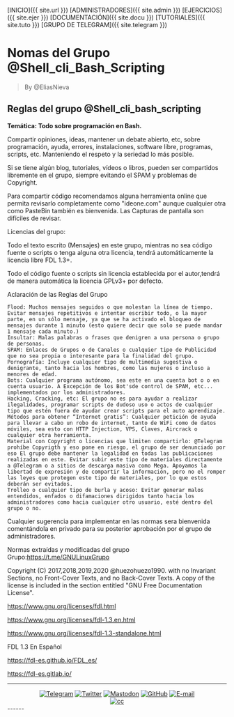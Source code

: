 [INICIO]({{ site.url }})  [ADMINISTRADORES]({{ site.admin }}) [EJERCICIOS]({{ site.ejer }}) [DOCUMENTACIÓN]({{ site.docu }}) [TUTORIALES]({{ site.tuto }}) [GRUPO DE TELEGRAM]({{ site.telegram }})

# Nomas del Grupo @Shell_cli_Bash_Scripting
> By @EliasNieva

## Reglas del grupo @Shell_cli_bash_scripting 

**Temática: Todo sobre programación en Bash.**

Compartir opiniones, ideas, mantener un debate abierto, etc, sobre programación, ayuda, errores, instalaciones, software libre, programas, scripts, etc. Manteniendo el respeto y la seriedad lo más posible.

Si se tiene algún blog, tutoriales, vídeos o libros, pueden ser compartidos libremente en el grupo, siempre evitando el SPAM y problemas de Copyright.

Para compartir código recomendamos alguna herramienta online que permita revisarlo completamente como "ideone.com" aunque cualquier otra como PasteBin también es bienvenida. Las Capturas de pantalla son difíciles de revisar.

Licencias del grupo:

Todo el texto escrito (Mensajes) en este grupo, mientras no sea código fuente o scripts o tenga alguna otra licencia, tendrá automáticamente la licencia libre FDL 1.3+.

Todo el código fuente o scripts sin licencia establecida por el autor,tendrá de manera automática la licencia GPLv3+ por defecto.

Aclaración de las Reglas del Grupo

    Flood: Muchos mensajes seguidos o que molestan la línea de tiempo. Evitar mensajes repetitivos e intentar escribir todo, o la mayor parte, en un sólo mensaje, ya que se ha activado el bloqueo de mensajes durante 1 minuto (esto quiere decir que solo se puede mandar 1 mensaje cada minuto.)
    Insultar: Malas palabras o frases que denigren a una persona o grupo de personas.
    SPAM: Enlaces de Grupos o de Canales o cualquier tipo de Publicidad que no sea propia o interesante para la finalidad del grupo.
    Pornografía: Incluye cualquier tipo de multimedia sugestiva o denigrante, tanto hacia los hombres, como las mujeres o incluso a menores de edad.
    Bots: Cualquier programa autónomo, sea este en una cuenta bot o o en cuenta usuario. A Excepción de los Bot'sde control de SPAM, etc... implementados por los administradores.
    Hacking, Cracking, etc: El grupo no es para ayudar a realizar ilegalidades, programar scripts de dudoso uso o actos de cualquier tipo que estén fuera de ayudar crear scripts para el auto aprendizaje.
    Métodos para obtener “Internet gratis”: Cualquier petición de ayuda para llevar a cabo un robo de internet, tanto de WiFi como de datos móviles, sea esto con HTTP Injection, VPS, Claves, Aircrack o cualquier otra herramienta.
    Material con Copyright o licencias que limiten compartirlo: @Telegram prohíbe Copyrigth y eso pone en riesgo, el grupo de ser denunciado por eso El grupo debe mantener la legalidad en todas las publicaciones realizadas en este. Evitar subir este tipo de materiales directamente a @Telegram o a sitios de descarga masiva como Mega. Apoyamos la libertad de expresión y de compartir la información, pero no el romper las leyes que protegen este tipo de materiales, por lo que estos deberán ser evitados.
    Trolleo o cualquier tipo de burla y acoso: Evitar generar malos entendidos, enfados o difamaciones dirigidos tanto hacia los administradores como hacia cualquier otro usuario, esté dentro del grupo o no.

Cualquier sugerencia para implementar en las normas sera bienvenida comentándola en privado para su posterior aprobación por el grupo de administradores.

Normas extraídas y modificadas del grupo Grupo:https://t.me/GNULinuxGrupo

 Copyright (C)  2017,2018,2019,2020  @huezohuezo1990.
with no Invariant Sections, no Front-Cover Texts, and no Back-Cover Texts.
A copy of the license is included in the section entitled "GNU Free Documentation License".

https://www.gnu.org/licenses/fdl.html

https://www.gnu.org/licenses/fdl-1.3.en.html

https://www.gnu.org/licenses/fdl-1.3-standalone.html

FDL 1.3 En Español

https://fdl-es.github.io/FDL_es/

https://fdl-es.gitlab.io/

------
<center>
<a href="{{ site.twitter }}"><img src="{{ site.img_telegram }}" alt="Telegram"/></a>
<a href="{{ site.twitter }}"><img src="{{ site.img_twitter }}" alt="Twitter"/></a>
<a href="{{ site.mastodon }}"><img src="{{ site.img_mastodon }}" alt="Mastodon"/></a>
<a href="{{ site.github }}"><img src="{{ site.img_github }}" alt="GitHub"/></a>
<a href="{{ site.mail }}"><img src="{{ site.img_mail }}" alt="E-mail"/></a>
<Br>
<a href="{{ site.mail }}"><img src="{{ site.img_creative }}" alt="cc"/></a>
</center>
------